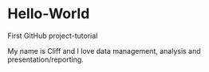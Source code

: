# Hello-World
 First GitHub project-tutorial

My name is Cliff and I love data management, analysis and presentation/reporting. 
